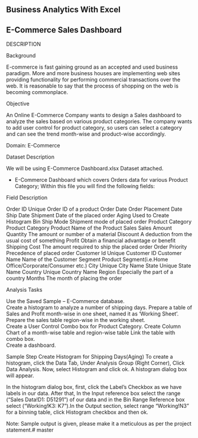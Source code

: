 Business Analytics With Excel
-----------------------------------
E-Commerce Sales Dashboard
-----------------------------------

DESCRIPTION

Background 

E-commerce is fast gaining ground as an accepted and used business paradigm. More and more business houses are implementing
web sites providing functionality for performing commercial transactions over the web. It is reasonable to say that the
process of shopping on the web is becoming commonplace.

Objective

An Online E-Commerce Company wants to design a Sales dashboard to analyze the sales based on various product categories. 
The company wants to add user control for product category, so users can select a category and can see the trend month-wise
and product-wise accordingly.  

Domain:  E-Commerce

Dataset Description

We will be using E-Commerce Dashboard.xlsx Dataset attached.

* E-Commerce Dashboard which covers Orders data for various Product Category;
Within this file you will find the following fields:

Field 	                                          Description

Order ID	                                    Unique Order ID of a product
Order Date	                                  Order Placement Date
Ship Date	                                    Shipment Date of the placed order
Aging	                                        Used to Create Histogram Bin
Ship                                          Mode	Shipment mode of placed order
Product Category	                            Product Category
Product	                                      Name of the Product
Sales	                                        Sales Amount
Quantity	                                    The amount or number of a material
Discount	                                    A deduction from the usual cost of something
Profit	                                      Obtain a financial advantage or benefit
Shipping Cost	                                The amount required to ship the placed order
Order Priority	                              Precedence of placed order
Customer Id	                                  Unique Customer ID
Customer Name	                                Name of the Customer 
Segment	Product                               Segment(i.e.Home Office/Corporate/Consumer etc.)
City	                                        Unique City Name
State	                                        Unique State Name
Country	                                      Unique Country Name
Region	                                      Especially the part of a country
Months	                                      The month of placing the order

Analysis Tasks

Use the Saved Sample – E-Commerce database.    
     Create a histogram to analyze a number of shipping days.
     Prepare a table of Sales and Profit month-wise in one sheet, named it as ‘Working Sheet’.    
     Prepare the sales table region-wise in the working sheet.    
     Create a User Control Combo box for Product Category.
     Create Column Chart of a month-wise table and region-wise table
     Link the table with combo box.    
     Create a dashboard.
     
Sample Step Create Histogram for Shipping Days(Aging)
To create a histogram, click the Data Tab, Under Analysis Group (Right Corner), Click Data Analysis. 
Now, select Histogram and click ok. A histogram dialog box will appear.

In the histogram dialog box, first, click the Label’s Checkbox as we have labels in our data. 
After that, In the Input reference box select the range (“Sales Data!D1: D51291”) of our data and in the 
Bin Range Reference box select (“Working!K3: K7”).In the Output section, select range “Working!N3” for a binning table,
click Histogram checkbox and then ok.

Note: Sample output is given, please make it a meticulous as per the project statement.# master
